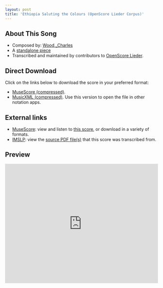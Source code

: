 ```yaml
---
layout: post
title: 'Ethiopia Saluting the Colours (OpenScore Lieder Corpus)'
---
```


## About This Song

- Composed by: [Wood,_Charles](https://fourscoreandmore.org/openscore/lieder/Wood,_Charles)
- A [standalone piece](https://fourscoreandmore.org/openscore/lieder/Wood,_Charles/_)
- Transcribed and maintained by contributors to [OpenScore Lieder].

[OpenScore Lieder]: https://musescore.com/openscore-lieder-corpus

## Direct Download

Click on the links below to download the score in your preferred format:
- [MuseScore (compressed)](https://github.com/openscore/lieder/blob/main/scores/Wood,_Charles/_/Ethiopia_Saluting_the_Colours/lc6568070.mscz?raw=true).
- [MusicXML (compressed)](https://github.com/openscore/lieder/blob/main/scores/Wood,_Charles/_/Ethiopia_Saluting_the_Colours/lc6568070.mxl?raw=true). Use this version to open the file in other notation apps.

## External links

- [MuseScore]: view and listen to [this score][MuseScore], or download in a variety of formats.
- [IMSLP]: view the [source PDF file(s)][IMSLP] that this score was transcribed from.

[MuseScore]: https://musescore.com/score/6568070
[IMSLP]: https://imslp.org/wiki/Special:ReverseLookup/669434

## Preview

<iframe width="100%" height="394" src="https://musescore.com/openscore-lieder-corpus/scores/6568070/embed" frameborder="0" allowfullscreen allow="autoplay; fullscreen"></iframe>
